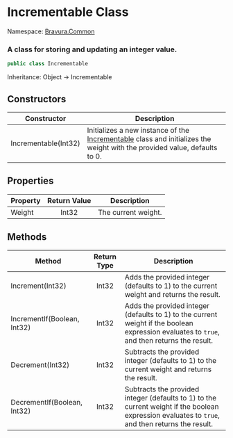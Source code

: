 # Incrementable Class

Namespace: [Bravura.Common](./Bravura.Common.md)

### A class for storing and updating an integer value.

```csharp
public class Incrementable
```

Inheritance: Object -> Incrementable

## Constructors
| Constructor          | Description                                                                                                                                                         |
|----------------------|---------------------------------------------------------------------------------------------------------------------------------------------------------------------|
| Incrementable(Int32) | Initializes a new instance of the [Incrementable](./Bravura.Common.Types.Incrementable.md) class and initializes the weight with the provided value, defaults to 0. |

## Properties
| Property | Return Value | Description         |
|----------|:------------:|---------------------|
| Weight   |    Int32     | The current weight. |

## Methods
| Method                      | Return Type | Description                                                                                                                                      |
|-----------------------------|:-----------:|--------------------------------------------------------------------------------------------------------------------------------------------------|
| Increment(Int32)            |    Int32    | Adds the provided integer (defaults to 1) to the current weight and returns the result.                                                          |
| IncrementIf(Boolean, Int32) |    Int32    | Adds the provided integer (defaults to 1) to the current weight if the boolean expression evaluates to `true`, and then returns the result.      |
| Decrement(Int32)            |    Int32    | Subtracts the provided integer (defaults to 1) to the current weight and returns the result.                                                     |
| DecrementIf(Boolean, Int32) |    Int32    | Subtracts the provided integer (defaults to 1) to the current weight if the boolean expression evaluates to `true`, and then returns the result. |
